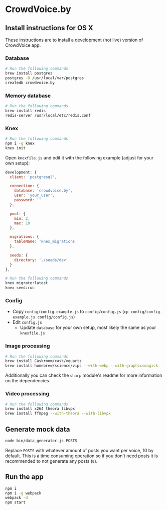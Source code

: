 # CrowdVoice.by

## Install instructions for OS X

These instructions are to install a development (not live) version of CrowdVoice app.

### Database

``` sh
# Run the following commands
brew install postgres
postgres -D /usr/local/var/postgres
createdb crowdvoice.by
```

### Memory database

``` sh
# Run the following commands
brew install redis
redis-server /usr/local/etc/redis.conf
```

### Knex

``` sh
# Run the following commands
npm i -g knex
knex init
```

Open `knexfile.js` and edit it with the following example (adjust for your own setup):

``` javascript
development: {
  client: 'postgresql',

  connection: {
    database: 'crowdvoice.by',
    user: 'your_user',
    password: ''
  },

  pool: {
    min: 2,
    max: 10
  },

  migrations: {
    tableName: 'knex_migrations'
  },

  seeds: {
    directory: './seeds/dev'
  }
},
```

``` sh
# Run the following commands
knex migrate:latest
knex seed:run
```

### Config

- Copy `config/config-example.js` to `config/config.js` (`cp config/config-example.js config/config.js`)
- Edit `config.js`
  - Update `database` for your own setup, most likely the same as your `knexfile.js`

### Image processing

``` sh
# Run the following commands
brew install Caskroom/cask/xquartz
brew install homebrew/science/vips --with-webp --with-graphicsmagick
```

Additionally you can check the `sharp` module's readme for more information on the dependencies.

### Video processing

``` sh
# Run the following commands
brew install x264 theora libvpx
brew install ffmpeg --with-theora --with-libvpx
```

## Generate mock data

``` sh
node bin/data_generator.js POSTS
```

Replace `POSTS` with whatever amount of posts you want per voice, 10 by default.  This is a time consuming operation so if you don't need posts it is recommended to not generate any posts (`0`).

## Run the app

```sh
npm i
npm i -g webpack
webpack -d
npm start
```
